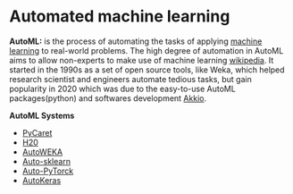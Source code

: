 # Automated machine learning
**AutoML:** is the process of automating the tasks of applying [machine learning](https://en.wikipedia.org/wiki/Machine_learning) to real-world problems. The high degree of automation in AutoML aims to allow non-experts to make use of machine learning [wikipedia](https://en.wikipedia.org/wiki/Automated_machine_learning).
It started in the 1990s as a set of open source tools, like Weka, which helped research scientist and engineers automate tedious tasks, but gain popularity in 2020 which was due to the easy-to-use AutoML packages(python) and softwares development [Akkio](https://www.akkio.com/post/how-does-automated-machine-learning-work#:~:text=History%20of%20AutoML&text=It%20originated%20in%20the%201990s,development%20of%20more%20sophisticated%20techniques.).


**AutoML Systems**
  - [PyCaret](https://pycaret.org/)
  - [H20](https://docs.h2o.ai/h2o/latest-stable/h2o-docs/automl.html)
  - [AutoWEKA](https://www.cs.ubc.ca/labs/algorithms/Projects/autoweka/)
  - [Auto-sklearn](https://automl.github.io/auto-sklearn/master/)
  - [Auto-PyTorck](https://github.com/automl/Auto-PyTorch)
  - [AutoKeras](https://autokeras.com/)
